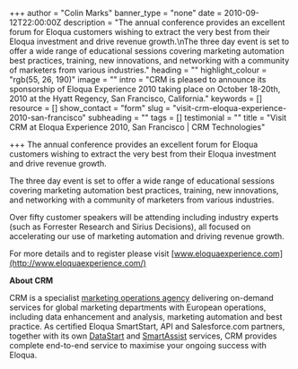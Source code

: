 +++
author = "Colin Marks"
banner_type = "none"
date = 2010-09-12T22:00:00Z
description = "The annual conference provides an excellent forum for Eloqua customers wishing to extract the very best from their Eloqua investment and drive revenue growth.\nThe three day event is set to offer a wide range of educational sessions covering marketing automation best practices, training, new innovations, and networking with a community of marketers from various industries."
heading = ""
highlight_colour = "rgb(55, 26, 190)"
image = ""
intro = "CRM is pleased to announce its sponsorship of Eloqua Experience 2010 taking place on October 18-20th, 2010 at the Hyatt Regency, San Francisco, California."
keywords = []
resource = []
show_contact = "form"
slug = "visit-crm-eloqua-experience-2010-san-francisco"
subheading = ""
tags = []
testimonial = ""
title = "Visit CRM at Eloqua Experience 2010, San Francisco | CRM Technologies"

+++
The annual conference provides an excellent forum for Eloqua customers wishing to extract the very best from their Eloqua investment and drive revenue growth.

The three day event is set to offer a wide range of educational sessions covering marketing automation best practices, training, new innovations, and networking with a community of marketers from various industries.

Over fifty customer speakers will be attending including industry experts (such as Forrester Research and Sirius Decisions), all focused on accelerating our use of marketing automation and driving revenue growth.

For more details and to register please visit [www.eloquaexperience.com](http://www.eloquaexperience.com/)



**About CRM**

CRM is a specialist [marketing operations agency](http://www.crmtechnologies.com/eloqua) delivering on-demand services for global marketing departments with European operations, including data enhancement and analysis, marketing automation and best practice. As certified Eloqua SmartStart, API and Salesforce.com partners, together with its own [DataStart](http://www.crmtechnologies.com/eloqua) and [SmartAssist](http://www.crmtechnologies.com/eloqua) services, CRM provides complete end-to-end service to maximise your ongoing success with Eloqua.